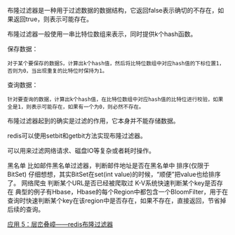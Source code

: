 布隆过滤器是一种用于过滤数据的数据结构，它返回false表示确切的不存在，如果返回true，则表示可能存在。

布隆过滤器一般使用一串比特位数组来表示，同时提供k个hash函数。

保存数据：

    对于某个要保存的数据S，计算出k个hash值，然后将比特位数组中对应hash值的下标位置1，否则为0，当出现重复的比特位时保持为1。
    
查询数据：
    
    针对要查询的数据，计算出k个hash值，在比特位数组中对应hash值的比特位进行校验，如果全是1，则表示可能存在，如果有一个为0，则必然不存在。
    
布隆过滤器起到的确实是过滤的作用，它本身并不能存储数据。

redis可以使用setbit和getbit方法实现布隆过滤器。

可以用来过滤网络请求、磁盘IO等复杂或者耗时操作。


黑名单
比如邮件黑名单过滤器，判断邮件地址是否在黑名单中
排序(仅限于BitSet)
仔细想想，其实BitSet在set(int value)的时候，“顺便”把value也给排序了。
网络爬虫
判断某个URL是否已经被爬取过
K-V系统快速判断某个key是否存在
典型的例子有Hbase，Hbase的每个Region中都包含一个BloomFilter，用于在查询时快速判断某个key在该region中是否存在，如果不存在，直接返回，节省掉后续的查询。



[应用 5：层峦叠嶂——redis布隆过滤器](https://baijiahao.baidu.com/s?id=1611754128562106165&wfr=spider&for=pc)


